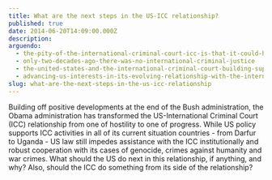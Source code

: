 ```yaml
---
title: What are the next steps in the US-ICC relationship?
published: true
date: 2014-06-20T14:09:00.000Z
description:
arguendo:
  - the-pity-of-the-international-criminal-court-icc-is-that-it-could-have-been-a-useful-and-relevant-institution
  - only-two-decades-ago-there-was-no-international-criminal-justice
  - the-united-states-and-the-international-criminal-court-building-support-for-the-international-rule-of-law
  - advancing-us-interests-in-its-evolving-relationship-with-the-international-criminal-court
slug: what-are-the-next-steps-in-the-us-icc-relationship
---
```



Building off positive developments at the end of the Bush administration, the Obama administration has transformed the US-International Criminal Court (ICC) relationship from one of hostility to one of progress. While US policy supports ICC activities in all of its current situation countries - from Darfur to Uganda - US law still impedes assistance with the ICC institutionally and robust cooperation with its cases of genocide, crimes against humanity and war crimes. What should the US do next in this relationship, if anything, and why? Also, should the ICC do something from its side of the relationship?